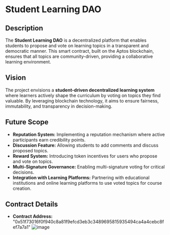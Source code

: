 # Student Learning DAO

## Description
The **Student Learning DAO** is a decentralized platform that enables students to propose and vote on learning topics in a transparent and democratic manner. This smart contract, built on the Aptos blockchain, ensures that all topics are community-driven, providing a collaborative learning environment.

## Vision
The project envisions a **student-driven decentralized learning system** where learners actively shape the curriculum by voting on topics they find valuable. By leveraging blockchain technology, it aims to ensure fairness, immutability, and transparency in decision-making.

## Future Scope
- **Reputation System:** Implementing a reputation mechanism where active participants earn credibility points.
- **Discussion Feature:** Allowing students to add comments and discuss proposed topics.
- **Reward System:** Introducing token incentives for users who propose and vote on topics.
- **Multi-Signature Governance:** Enabling multi-signature voting for critical decisions.
- **Integration with Learning Platforms:** Partnering with educational institutions and online learning platforms to use voted topics for course creation.

## Contract Details
- **Contract Address:** "0x51f73016f0f940c8a81f9efcd3eb3c3489695815935494ca4a4cebc8fef7a7a1"
![image](https://github.com/user-attachments/assets/bdd7e27c-1636-497d-8c0f-f13532c3b0c8)


